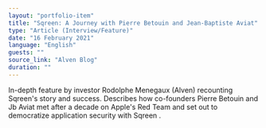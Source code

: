 ```yaml
---
layout: "portfolio-item"
title: "Sqreen: A Journey with Pierre Betouin and Jean-Baptiste Aviat"
type: "Article (Interview/Feature)"
date: "16 February 2021"
language: "English"
guests: ""
source_link: "Alven Blog"
duration: ""
---
```


In-depth feature by investor Rodolphe Menegaux (Alven) recounting Sqreen's story and success. Describes how co-founders Pierre Betouin and Jb Aviat met after a decade on Apple's Red Team and set out to democratize application security with Sqreen  .
